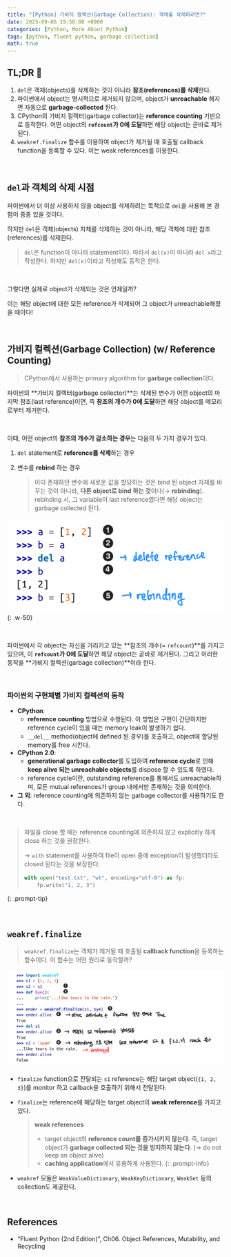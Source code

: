 ```yaml
---
title: "[Python] 가비지 컬렉션(Garbage Collection): 객체를 삭제하려면?"
date: 2023-09-06 19:50:00 +0900
categories: [Python, More About Python]
tags: [python, fluent python, garbage collection]
math: true
---
```


## TL;DR 📌

1. `del`은 객체(objects)를 삭제하는 것이 아니라 **참조(references)를 삭제**한다.
2. 파이썬에서 object는 명시적으로 제거되지 않으며, object가 **unreachable** 해지면 자동으로 **garbage-collected** 된다.
3. CPython의 가비지 컬렉터(garbage collector)는 **reference counting** 기반으로 동작한다. 어떤 object의 **`refcount`가 0에 도달**하면 해당 object는 곧바로 제거된다.
4. `weakref.finalize` 함수를 이용하여 object가 제거될 때 호출될 callback function을 등록할 수 있다. 이는 weak references를 이용한다.

<br>

## `del`과 객체의 삭제 시점

파이썬에서 더 이상 사용하지 않을 object를 삭제하려는 목적으로 `del`을 사용해 본 경험이 종종 있을 것이다.

하지만 `del`은 객체(objects) 자체를 삭제하는 것이 아니라, 해당 객체에 대한 <span class="hlp">참조(references)를 삭제</span>한다.

> `del`은 function이 아니라 statement이다. 따라서 `del(x)`이 아니라 `del x`라고 작성한다. 하지만 `del(x)`이라고 작성해도 동작은 한다.
> 

<br>

그렇다면 실제로 object가 삭제되는 것은 언제일까?

이는 해당 object에 대한 <span class="hl">모든 reference가 삭제되어 그 object가 unreachable해졌을 때</span>이다!

<br>

## 가비지 컬렉션(Garbage Collection) (w/ Reference Counting)

> CPython에서 사용하는 primary algorithm for **garbage collection**이다.
> 

파이썬의 **가비지 컬렉터(garbage collector)**는 삭제된 변수가 어떤 object의 마지막 참조(last reference)이면, 즉 <span class="hl">**참조의 개수가 0에 도달**하면 해당 object를 메모리로부터 제거</span>한다.

<br>

이때, 어떤 object의 <span class="hlb">**참조의 개수가 감소하는 경우**</span>는 다음의 두 가지 경우가 있다.

1. `del` statement로 **reference를 삭제**하는 경우
2. 변수를 **rebind** 하는 경우
    
    > 이미 존재하던 변수에 새로운 값을 할당하는 것은 bind 된 object 자체를 바꾸는 것이 아니라, **다른 object로 bind 하는 것**이다(→ **rebinding**). rebinding 시, 그 variable이 last reference였다면 해당 object는 garbage collected 된다.
    > 

![](/assets/img/posts/Python/Fluent-Python/2023-09-06-01.png){: .w-50}

<br>

파이썬에서 각 object는 자신을 가리키고 있는 **참조의 개수(= `refcount`)**를 가지고 있으며, 이 **`refcount`가 0에 도달**하면 해당 object는 곧바로 제거된다. 그리고 이러한 동작을 **가비지 컬렉션(garbage collection)**이라 한다.

<br>

### 파이썬의 구현체별 가비지 컬렉션의 동작

- **CPython**:
    - **reference counting** 방법으로 수행된다. 이 방법은 구현이 간단하지만 reference cycle이 있을 때는 memory leak이 발생하기 쉽다.
    - `__del__` method(object에 defined 된 경우)를 호출하고, object에 할당된 memory를 free 시킨다.
- **CPython 2.0**:
    - **generational garbage collector**를 도입하여 **reference cycle**로 인해 **keep alive 되는 unreachable objects**를 dispose 할 수 있도록 하였다.
    - reference cycle이란, outstanding reference를 통해서도 unreachable하며, 모든 mutual references가 group 내에서만 존재하는 것을 의미한다.
- **그 외**: reference counting에 의존하지 않는 garbage collector를 사용하기도 한다.


<br>

> 파일을 close 할 때는 reference counting에 의존하지 않고 explicitly 하게 close 하는 것을 권장한다.
> 
> 
> → `with` statement를 사용하여 file이 open 중에 exception이 발생했더라도 closed 된다는 것을 보장한다.
> 
> ```python
> with open("test.txt", "wt", encoding="utf-8") as fp:
>     fp.write("1, 2, 3")
> ```
{: .prompt-tip}

<br>

## `weakref.finalize`

> `weakref.finalize`는 객체가 제거될 때 호출될 **callback function**을 등록하는 함수이다. 이 함수는 어떤 원리로 동작할까?
>

![](/assets/img/posts/Python/Fluent-Python/2023-09-06-02.png)

- `finalize` function으로 전달되는 `s1` reference는 해당 target object(`{1, 2, 3}`)를 monitor 하고 callback을 호출하기 위해서 전달된다.
- `finalize`는 reference에 해당하는 target object의 **weak reference**를 가지고 있다.
    
    > **weak references**
    > 
    > - target object의 **reference count를 증가시키지 않는다**. 즉, target object가 **garbage collected 되는 것을 방지하지 않는다**. (→ do not keep an object alive)
    > - **caching application**에서 유용하게 사용된다.
    {: .prompt-info}

- `weakref` 모듈은 `WeakValueDictionary`, `WeakKeyDictionary`, `WeakSet` 등의 collection도 제공한다.

<br>

## References

- “Fluent Python (2nd Edition)”, Ch06. Object References, Mutability, and Recycling
